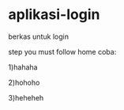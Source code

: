 # aplikasi-login
berkas untuk login

step you must follow home coba:

1)hahaha

2)hohoho

3)heheheh
